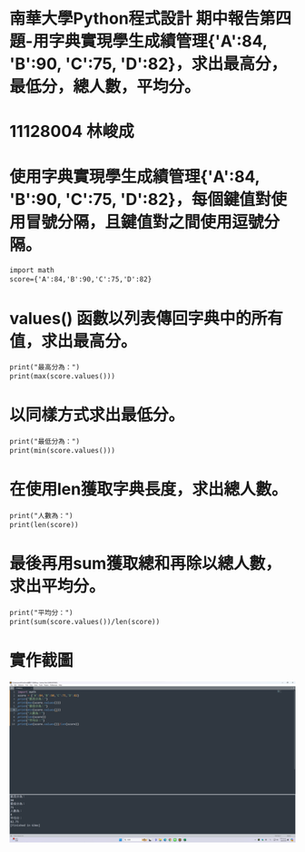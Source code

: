 # 南華大學Python程式設計 期中報告第四題-用字典實現學生成績管理{'A':84, 'B':90, 'C':75, 'D':82}，求出最高分，最低分，總人數，平均分。

# 11128004 林峻成
# 使用字典實現學生成績管理{'A':84, 'B':90, 'C':75, 'D':82}，每個鍵值對使用冒號分隔，且鍵值對之間使用逗號分隔。
```
import math
score={'A':84,'B':90,'C':75,'D':82}
```
# values() 函數以列表傳回字典中的所有值，求出最高分。
```
print("最高分為：")
print(max(score.values()))
```
# 以同樣方式求出最低分。
```
print("最低分為：")
print(min(score.values()))
```
# 在使用len獲取字典長度，求出總人數。
```
print("人數為：")
print(len(score))
```
# 最後再用sum獲取總和再除以總人數，求出平均分。
```
print("平均分：")
print(sum(score.values())/len(score))
```
# 實作截圖
![11128004](https://github.com/Arno930610/11128004/blob/main/11128004.png
)
